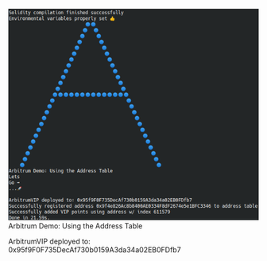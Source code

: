 ![Alt text](https://github.com/BenNojokes/Images/blob/main/AddressTable.png)
Arbitrum Demo: Using the Address Table

ArbitrumVIP deployed to: 0x95f9F0F735DecAf730b0159A3da34a02EB0FDfb7

